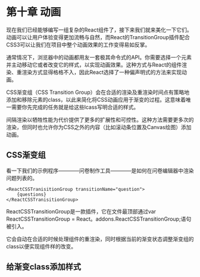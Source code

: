 # 第十章 动画
现在我们已经能够编写一组复杂的React组件了，接下来我们就来美化一下它们。动画可以让用户体验变得更加流畅与自然，而React的TransitionGroup插件配合CSS3可以让我们在项目中整个动画效果的工作变得易如反掌。

通常情况下，浏览器中的动画都用友一套极其命令式的API。你需要选择一个元素并主动移动它或者改变它的样式，以实现动画效果。这种方式与React的组件渲染、重渲染方式显得格格不入，因此React选择了一种偏声明式的方法来实现动画。

CSS渐变组（CSS Transition Group）会在合适的渲染及重渲染时间点有策略地添加和移除元素的class，以此来简化将CSS动画应用于渐变的过程。这意味着唯一需要你先完成的任务就是给这些lcass写明合适的样式。

间隔渲染以牺牲性能为代价提供了更多的扩展性和可控性。这种方法需要更多次的渲染，但同时也允许你为CSS之外的内容（比如滚动条位置及Canvas绘图）添加动画。

## CSS渐变组
看一下我们的示例程序————问卷制作工具————是如何在问卷编辑器中渲染问题列表的。
~~~
<ReactCSSTranisitionGroup transitionName="question">
    {questions}
</ReactCSSTranisitionGroup>
~~~
ReactCSSTransitionGroup是一款插件，它在文件最顶部通过var ReactCSSTransitionGroup = React。addons.ReactCSSTransitionGroup;语句被引入。

它会自动在合适的时候处理组件的重渲染，同时根据当前的渐变状态调整渐变组的class以便实现组件样的改变。

## 给渐变class添加样式
